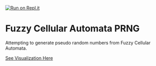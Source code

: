 [![Run on Repl.it](https://repl.it/badge/github/Youssef-Mak/fca-prng)](https://repl.it/@YoussefMak1/fca-prng)

# Fuzzy Cellular Automata PRNG

Attempting to generate pseudo random numbers from Fuzzy Cellular Automata.

[See Visualization Here](https://youssef-mak.github.io/fca-prng/Visualization/build/)

